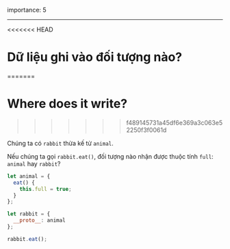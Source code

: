 importance: 5

---

<<<<<<< HEAD
# Dữ liệu ghi vào đối tượng nào?
=======
# Where does it write?
>>>>>>> f489145731a45df6e369a3c063e52250f3f0061d

Chúng ta có `rabbit` thừa kế từ `animal`.

Nếu chúng ta gọi `rabbit.eat()`, đối tượng nào nhận được thuộc tính `full`: `animal` hay `rabbit`? 

```js
let animal = {
  eat() {
    this.full = true;
  }
};

let rabbit = {
  __proto__: animal
};

rabbit.eat();
```
